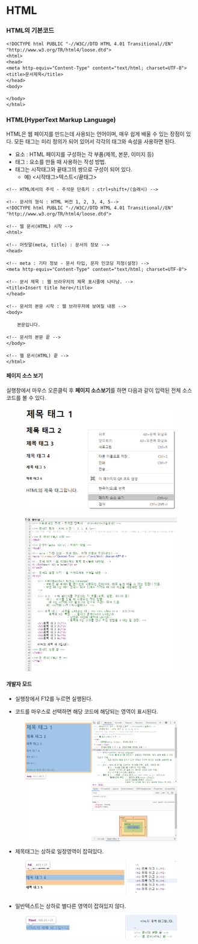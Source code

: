 # HTML

### HTML의 기본코드

```
<!DOCTYPE html PUBLIC "-//W3C//DTD HTML 4.01 Transitional//EN" "http://www.w3.org/TR/html4/loose.dtd">
<html>
<head>
<meta http-equiv="Content-Type" content="text/html; charset=UTF-8">
<title>문서제목</title>
</head>
<body>
	
</body>
</html>
```


### HTML(HyperText Markup Language)
HTML은 웹 페이지를 만드는데 사용되는 언어이며, 매우 쉽게 배울 수 있는 장점이 있다.
모든 태그는 미리 정의가 되어 있어서 각각의 태그와 속성을 사용하면 된다. 

* 요소 : HTML 페이지를 구성하는 각 부품(제목, 본문, 이미지 등)
* 태그 : 요소를 만들 때 사용하는 작성 방법. 
* 태그는 시작태그와 끝태그의 쌍으로 구성이 되어 있다.
  * 예) <시작태그>텍스트</끝태그>
  
	
```
<!-- HTML에서의 주석 - 주석문 단축키 : ctrl+shift+/(슬래시) -->

<!-- 문서의 형식 : HTML 버전 1, 2, 3, 4, 5-->
<!DOCTYPE html PUBLIC "-//W3C//DTD HTML 4.01 Transitional//EN" "http://www.w3.org/TR/html4/loose.dtd">

<!-- 웹 문서(HTML) 시작 -->
<html>

<!-- 머릿말(meta, title) : 문서의 정보 -->
<head>

<!-- meta : 기타 정보 - 문서 타입, 문자 인코딩 지정(설정) -->
<meta http-equiv="Content-Type" content="text/html; charset=UTF-8">

<!-- 문서 제목 : 웹 브라우저의 제목 표시줄에 나타남. -->
<title>Insert title here</title>
</head>

<!-- 문서의 본문 시작 : 웹 브라우저에 보여질 내용 -->
<body>

	본문입니다.

<!-- 문서의 본문 끝 -->
</body>

<!-- 웹 문서(HTML) 끝 -->
</html>
```

#### 페이지 소스 보기
실행창에서 마우스 오른클릭 후 **페이지 소스보기**를 하면 다음과 같이 입력된 전체 소스코드를 볼 수 있다.

<p align="center"><img src="./images/01.PNG" width="80%"></p>
<p align="center"><img src="./images/02.PNG" width="80%"></p>


#### 개발자 모드 
- 실행창에서 F12를 누르면 실행된다.

- 코드를 마우스로 선택하면 해당 코드에 해당되는 영역이 표시된다.
<p align="center"><img src="./images/03.PNG" width="80%"></p>

- 제목태그는 상하로 일정영역이 잡혀있다.
<p align="center"><img src="./images/04.PNG" width="80%"></p>

- 일반텍스트는 상하로 별다른 영역이 잡혀있지 않다.
<p align="center"><img src="./images/05.PNG" width="80%"></p>



     

